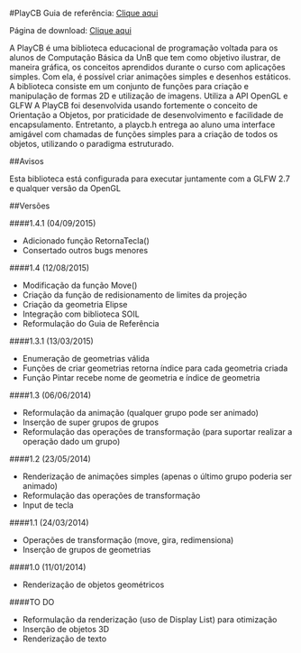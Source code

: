 #PlayCB
Guia de referência: [Clique aqui](http://pt-br.playcb.wikia.com/wiki/Wikia_PlayCB)

Página de download: [Clique aqui](https://github.com/sinayra/PlayCB/releases/latest)

A PlayCB é uma biblioteca educacional de programação voltada para os alunos de Computação Básica da UnB que tem
como objetivo ilustrar, de maneira gráfica, os conceitos aprendidos durante o curso com aplicações simples. Com
ela, é possível criar animações simples e desenhos estáticos.
A biblioteca consiste em um conjunto de funções para criação e manipulação de formas 2D e utilização de imagens.
Utiliza a API OpenGL e GLFW
A PlayCB foi desenvolvida usando fortemente o conceito de Orientação a Objetos, por praticidade de desenvolvimento
e facilidade de encapsulamento. Entretanto, a playcb.h entrega ao aluno uma interface amigável com
chamadas de funções simples para a criação de todos os objetos, utilizando o paradigma estruturado.

##Avisos

Esta biblioteca está configurada para executar juntamente com a GLFW 2.7 e qualquer versão da OpenGL

##Versões

####1.4.1 (04/09/2015)
* Adicionado função RetornaTecla()
* Consertado outros bugs menores

####1.4 (12/08/2015)
* Modificação da função Move()
* Criação da função de redisionamento de limites da projeção
* Criação da geometria Elipse
* Integração com biblioteca SOIL
* Reformulação do Guia de Referência

####1.3.1 (13/03/2015)
* Enumeração de geometrias válida
* Funções de criar geometrias retorna índice para cada geometria criada
* Função Pintar recebe nome de geometria e índice de geometria

####1.3 (06/06/2014)
* Reformulação da animação (qualquer grupo pode ser animado)
* Inserção de super grupos de grupos
* Reformulação das operações de transformação (para suportar realizar a operação dado um grupo)

####1.2 (23/05/2014)
* Renderização de animações simples (apenas o último grupo poderia ser animado)
* Reformulação das operações de transformação
* Input de tecla

####1.1 (24/03/2014)
* Operações de transformação (move, gira, redimensiona)
* Inserção de grupos de geometrias

####1.0 (11/01/2014)
* Renderização de objetos geométricos


####TO DO
* Reformulação da renderização (uso de Display List) para otimização
* Inserção de objetos 3D
* Renderização de texto
